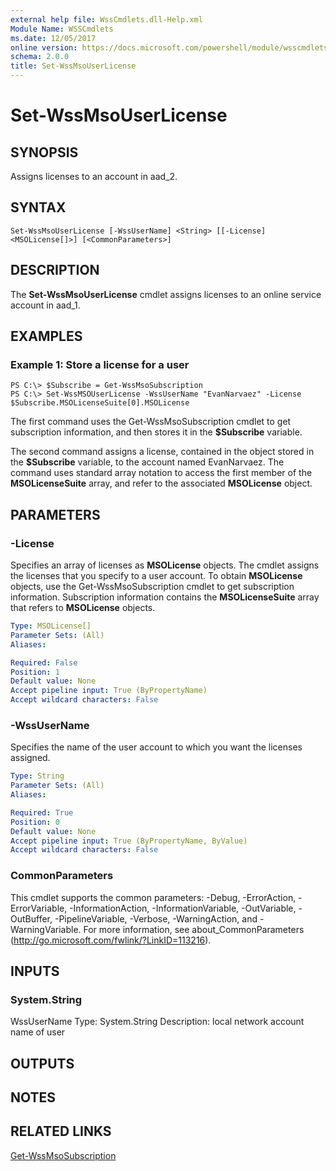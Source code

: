 ```yaml
---
external help file: WssCmdlets.dll-Help.xml
Module Name: WSSCmdlets
ms.date: 12/05/2017
online version: https://docs.microsoft.com/powershell/module/wsscmdlets/set-wssmsouserlicense?view=windowsserver2012r2-ps&wt.mc_id=ps-gethelp
schema: 2.0.0
title: Set-WssMsoUserLicense
---
```


# Set-WssMsoUserLicense

## SYNOPSIS
Assigns licenses to an account in aad_2.

## SYNTAX

```
Set-WssMsoUserLicense [-WssUserName] <String> [[-License] <MSOLicense[]>] [<CommonParameters>]
```

## DESCRIPTION
The **Set-WssMsoUserLicense** cmdlet assigns licenses to an online service account in aad_1.

## EXAMPLES

### Example 1: Store a license for a user
```
PS C:\> $Subscribe = Get-WssMsoSubscription
PS C:\> Set-WssMSOUserLicense -WssUserName "EvanNarvaez" -License $Subscribe.MSOLicenseSuite[0].MSOLicense
```

The first command uses the Get-WssMsoSubscription cmdlet to get subscription information, and then stores it in the **$Subscribe** variable.

The second command assigns a license, contained in the object stored in the **$Subscribe** variable, to the account named EvanNarvaez.
The command uses standard array notation to access the first member of the **MSOLicenseSuite** array, and refer to the associated **MSOLicense** object.

## PARAMETERS

### -License
Specifies an array of licenses as **MSOLicense** objects.
The cmdlet assigns the licenses that you specify to a user account.
To obtain **MSOLicense** objects, use the Get-WssMsoSubscription cmdlet to get subscription information.
Subscription information contains the **MSOLicenseSuite** array that refers to **MSOLicense** objects.

```yaml
Type: MSOLicense[]
Parameter Sets: (All)
Aliases: 

Required: False
Position: 1
Default value: None
Accept pipeline input: True (ByPropertyName)
Accept wildcard characters: False
```

### -WssUserName
Specifies the name of the user account to which you want the licenses assigned.

```yaml
Type: String
Parameter Sets: (All)
Aliases: 

Required: True
Position: 0
Default value: None
Accept pipeline input: True (ByPropertyName, ByValue)
Accept wildcard characters: False
```

### CommonParameters
This cmdlet supports the common parameters: -Debug, -ErrorAction, -ErrorVariable, -InformationAction, -InformationVariable, -OutVariable, -OutBuffer, -PipelineVariable, -Verbose, -WarningAction, and -WarningVariable. For more information, see about_CommonParameters (http://go.microsoft.com/fwlink/?LinkID=113216).

## INPUTS

### System.String
WssUserName
Type: System.String
Description: local network account name of user

## OUTPUTS

## NOTES

## RELATED LINKS

[Get-WssMsoSubscription](./Get-WssMsoSubscription.md)

